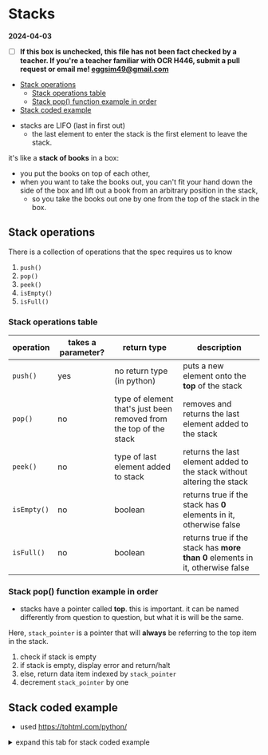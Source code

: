 # Stacks

**2024-04-03**

- [ ] **If this box is unchecked, this file has not been fact checked by a teacher. If you're a teacher familiar with OCR H446, submit a pull request or email me! <eggsim49@gmail.com>**

<!-- vim-markdown-toc GFM -->

* [Stack operations](#stack-operations)
    * [Stack operations table](#stack-operations-table)
    * [Stack pop() function example in order](#stack-pop-function-example-in-order)
* [Stack coded example](#stack-coded-example)

<!-- vim-markdown-toc -->


- stacks are LIFO (last in first out)
    - the last element to enter the stack is the first element to leave the stack.

it's like a **stack of books** in a box:
- you put the books on top of each other,
- when you want to take the books out, you can't fit your hand down the side of the box and lift out a book from an arbitrary position in the stack,
    - so you take the books out one by one from the top of the stack in the box.

## Stack operations

There is a collection of operations that the spec requires us to know

1. `push()`
1. `pop()`
1. `peek()`
1. `isEmpty()`
1. `isFull()`

### Stack operations table

| operation   | takes a parameter? | return type                                                        | description                                                                   |
|-------------|--------------------|--------------------------------------------------------------------|-------------------------------------------------------------------------------|
| `push()`    | yes                | no return type (in python)                                         | puts a new element onto the **top** of the stack                              |
| `pop()`     | no                 | type of element that's just been removed from the top of the stack | removes and returns the last element added to the stack                       |
| `peek()`    | no                 | type of last element added to stack                                | returns the last element added to the stack without altering the stack        |
| `isEmpty()` | no                 | boolean                                                            | returns true if the stack has **0** elements in it, otherwise false           |
| `isFull()`  | no                 | boolean                                                            | returns true if the stack has **more than 0** elements in it, otherwise false |

### Stack pop() function example in order

- stacks have a pointer called **top**. this is important. it can be named differently from question to question, but what it is will be the same.

Here, `stack_pointer` is a pointer that will **always** be referring to the top item in the stack.

1. check if stack is empty
1. if stack is empty, display error and return/halt
1. else, return data item indexed by `stack_pointer`
1. decrement `stack_pointer` by one

## Stack coded example

- used <https://tohtml.com/python/>

<details><summary>expand this tab for stack coded example</summary>
    <pre class="code_syntax" style="color:#d1d1d1;background:#000000;"><span class="line_wrapper"><span style="color:#e66170; font-weight:bold; ">from</span> dataclasses <span style="color:#e66170; font-weight:bold; ">import</span> dataclass</span>
    <span class="line_wrapper"></span>
    <span class="line_wrapper"></span>
    <span class="line_wrapper"><span style="color:#00dddd; ">@</span>dataclass</span>
    <span class="line_wrapper"><span style="color:#e66170; font-weight:bold; ">class</span> Stack<span style="color:#d2cd86; ">:</span></span>
    <span class="line_wrapper">    stack<span style="color:#d2cd86; ">:</span> <span style="color:#e66170; font-weight:bold; ">list</span></span>
    <span class="line_wrapper">    max_size<span style="color:#d2cd86; ">:</span> <span style="color:#e66170; font-weight:bold; ">int</span>  <span style="color:#9999a9; "># this is the user defined max length of self.stack</span></span>
    <span class="line_wrapper"></span>
    <span class="line_wrapper">    <span style="color:#e66170; font-weight:bold; ">def</span> is_empty<span style="color:#d2cd86; ">(</span>self<span style="color:#d2cd86; ">)</span><span style="color:#d2cd86; ">:</span></span>
    <span class="line_wrapper">        <span style="color:#e66170; font-weight:bold; ">return</span> <span style="color:#02d045; ">"</span><span style="color:#00c4c4; ">stack is empty</span><span style="color:#02d045; ">"</span> <span style="color:#e66170; font-weight:bold; ">if</span> <span style="color:#e66170; font-weight:bold; ">len</span><span style="color:#d2cd86; ">(</span>self<span style="color:#d2cd86; ">.</span>stack<span style="color:#d2cd86; ">)</span> <span style="color:#00dddd; ">==</span> <span style="color:#008c00; ">0</span> <span style="color:#e66170; font-weight:bold; ">else</span> <span style="color:#02d045; ">"</span><span style="color:#00c4c4; ">stack is not empty</span><span style="color:#02d045; ">"</span></span>
    <span class="line_wrapper">    </span>
    <span class="line_wrapper">    <span style="color:#e66170; font-weight:bold; ">def</span> is_full<span style="color:#d2cd86; ">(</span>self<span style="color:#d2cd86; ">)</span><span style="color:#d2cd86; ">:</span></span>
    <span class="line_wrapper">        <span style="color:#e66170; font-weight:bold; ">return</span> <span style="color:#02d045; ">"</span><span style="color:#00c4c4; ">stack is full</span><span style="color:#02d045; ">"</span> <span style="color:#e66170; font-weight:bold; ">if</span> <span style="color:#e66170; font-weight:bold; ">len</span><span style="color:#d2cd86; ">(</span>self<span style="color:#d2cd86; ">.</span>stack<span style="color:#d2cd86; ">)</span> <span style="color:#00dddd; ">==</span> self<span style="color:#d2cd86; ">.</span>max_size <span style="color:#e66170; font-weight:bold; ">else</span> <span style="color:#02d045; ">"</span><span style="color:#00c4c4; ">stack is not full</span><span style="color:#02d045; ">"</span></span>
    <span class="line_wrapper"></span>
    <span class="line_wrapper">    <span style="color:#e66170; font-weight:bold; ">def</span> peek<span style="color:#d2cd86; ">(</span>self<span style="color:#d2cd86; ">)</span><span style="color:#d2cd86; ">:</span></span>
    <span class="line_wrapper">        <span style="color:#e66170; font-weight:bold; ">if</span> <span style="color:#e66170; font-weight:bold; ">len</span><span style="color:#d2cd86; ">(</span>self<span style="color:#d2cd86; ">.</span>stack<span style="color:#d2cd86; ">)</span> <span style="color:#00dddd; ">&gt;</span> <span style="color:#008c00; ">0</span><span style="color:#d2cd86; ">:</span></span>
    <span class="line_wrapper">            <span style="color:#e66170; font-weight:bold; ">return</span> self<span style="color:#d2cd86; ">.</span>stack<span style="color:#d2cd86; ">[</span><span style="color:#00dddd; ">-</span><span style="color:#008c00; ">1</span><span style="color:#d2cd86; ">]</span></span>
    <span class="line_wrapper">        <span style="color:#e66170; font-weight:bold; ">else</span><span style="color:#d2cd86; ">:</span></span>
    <span class="line_wrapper">            <span style="color:#e66170; font-weight:bold; ">print</span><span style="color:#d2cd86; ">(</span><span style="color:#02d045; ">"</span><span style="color:#00c4c4; ">cannot peek from an empty stack</span><span style="color:#02d045; ">"</span><span style="color:#d2cd86; ">)</span></span>
    <span class="line_wrapper"></span>
    <span class="line_wrapper">    <span style="color:#e66170; font-weight:bold; ">def</span> push_to_stack<span style="color:#d2cd86; ">(</span>self<span style="color:#d2cd86; ">,</span> data<span style="color:#d2cd86; ">)</span><span style="color:#d2cd86; ">:</span></span>
    <span class="line_wrapper">        <span style="color:#e66170; font-weight:bold; ">if</span> <span style="color:#e66170; font-weight:bold; ">len</span><span style="color:#d2cd86; ">(</span>self<span style="color:#d2cd86; ">.</span>stack<span style="color:#d2cd86; ">)</span> <span style="color:#00dddd; ">&lt;</span> self<span style="color:#d2cd86; ">.</span>max_size<span style="color:#d2cd86; ">:</span></span>
    <span class="line_wrapper">            self<span style="color:#d2cd86; ">.</span>stack<span style="color:#d2cd86; ">.</span>append<span style="color:#d2cd86; ">(</span>data<span style="color:#d2cd86; ">)</span></span>
    <span class="line_wrapper">            <span style="color:#e66170; font-weight:bold; ">print</span><span style="color:#d2cd86; ">(</span><span style="color:#02d045; ">f"</span><span style="color:#02d045; background:#281800; ">{</span><span style="color:#ffffff; background:#281800; ">data</span><span style="color:#02d045; ">}</span><span style="color:#00c4c4; "> has been pushed to the stack!</span><span style="color:#02d045; ">"</span><span style="color:#d2cd86; ">)</span></span>
    <span class="line_wrapper">        <span style="color:#e66170; font-weight:bold; ">else</span><span style="color:#d2cd86; ">:</span></span>
    <span class="line_wrapper">            <span style="color:#e66170; font-weight:bold; ">print</span><span style="color:#d2cd86; ">(</span><span style="color:#02d045; ">"</span><span style="color:#00c4c4; ">Stack is at its maximum size. You cannot add any more elements</span><span style="color:#02d045; ">"</span><span style="color:#d2cd86; ">)</span></span>
    <span class="line_wrapper"></span>
    <span class="line_wrapper">    <span style="color:#e66170; font-weight:bold; ">def</span> pop_from_stack<span style="color:#d2cd86; ">(</span>self<span style="color:#d2cd86; ">)</span><span style="color:#d2cd86; ">:</span></span>
    <span class="line_wrapper">        <span style="color:#e66170; font-weight:bold; ">if</span> <span style="color:#e66170; font-weight:bold; ">len</span><span style="color:#d2cd86; ">(</span>self<span style="color:#d2cd86; ">.</span>stack<span style="color:#d2cd86; ">)</span> <span style="color:#00dddd; ">&gt;</span> <span style="color:#008c00; ">0</span><span style="color:#d2cd86; ">:</span></span>
    <span class="line_wrapper">            last_item <span style="color:#d2cd86; ">=</span> self<span style="color:#d2cd86; ">.</span>stack<span style="color:#d2cd86; ">[</span><span style="color:#00dddd; ">-</span><span style="color:#008c00; ">1</span><span style="color:#d2cd86; ">]</span></span>
    <span class="line_wrapper">            self<span style="color:#d2cd86; ">.</span>stack<span style="color:#d2cd86; ">.</span>pop<span style="color:#d2cd86; ">(</span><span style="color:#d2cd86; ">)</span>  <span style="color:#9999a9; "># this will remove the top item in the stack and print it</span></span>
    <span class="line_wrapper">            <span style="color:#e66170; font-weight:bold; ">print</span><span style="color:#d2cd86; ">(</span><span style="color:#02d045; ">"</span><span style="color:#00c4c4; ">popped </span><span style="color:#02d045; ">"</span> <span style="color:#00dddd; ">+</span> last_item<span style="color:#d2cd86; ">)</span></span>
    <span class="line_wrapper">        <span style="color:#e66170; font-weight:bold; ">else</span><span style="color:#d2cd86; ">:</span></span>
    <span class="line_wrapper">            <span style="color:#e66170; font-weight:bold; ">print</span><span style="color:#d2cd86; ">(</span><span style="color:#02d045; ">"</span><span style="color:#00c4c4; ">Cannot pop from an empty stack. would cause an underflow</span><span style="color:#02d045; ">"</span><span style="color:#d2cd86; ">)</span></span>
    <span class="line_wrapper"></span>
    <span class="line_wrapper"><span style="color:#e66170; font-weight:bold; ">def</span> main<span style="color:#d2cd86; ">(</span><span style="color:#d2cd86; ">)</span><span style="color:#d2cd86; ">:</span></span>
    <span class="line_wrapper">    my_stack <span style="color:#d2cd86; ">=</span> Stack<span style="color:#d2cd86; ">(</span><span style="color:#d2cd86; ">[</span><span style="color:#d2cd86; ">]</span><span style="color:#d2cd86; ">,</span> <span style="color:#008c00; ">5</span><span style="color:#d2cd86; ">)</span></span>
    <span class="line_wrapper"></span>
    <span class="line_wrapper">    <span style="color:#9999a9; "># can use object's class and method and pass object as parameter</span></span>
    <span class="line_wrapper">    <span style="color:#9999a9; "># print(Stack.is_empty(my_stack))</span></span>
    <span class="line_wrapper">    <span style="color:#9999a9; "># print()</span></span>
    <span class="line_wrapper"></span>
    <span class="line_wrapper">    <span style="color:#9999a9; "># can also use object and parameter together directly</span></span>
    <span class="line_wrapper">    <span style="color:#e66170; font-weight:bold; ">print</span><span style="color:#d2cd86; ">(</span>my_stack<span style="color:#d2cd86; ">.</span>is_empty<span style="color:#d2cd86; ">(</span><span style="color:#d2cd86; ">)</span><span style="color:#d2cd86; ">)</span></span>
    <span class="line_wrapper">    <span style="color:#e66170; font-weight:bold; ">print</span><span style="color:#d2cd86; ">(</span><span style="color:#d2cd86; ">)</span></span>
    <span class="line_wrapper"></span>
    <span class="line_wrapper">    <span style="color:#9999a9; "># perform method on my_stack</span></span>
    <span class="line_wrapper"></span>
    <span class="line_wrapper">    my_stack<span style="color:#d2cd86; ">.</span>push_to_stack<span style="color:#d2cd86; ">(</span><span style="color:#02d045; ">"</span><span style="color:#00c4c4; ">first</span><span style="color:#02d045; ">"</span><span style="color:#d2cd86; ">)</span></span>
    <span class="line_wrapper">    <span style="color:#e66170; font-weight:bold; ">print</span><span style="color:#d2cd86; ">(</span>my_stack<span style="color:#d2cd86; ">.</span>stack<span style="color:#d2cd86; ">)</span>  <span style="color:#9999a9; "># use dot syntax to see my_stack personal stack value</span></span>
    <span class="line_wrapper">    <span style="color:#e66170; font-weight:bold; ">print</span><span style="color:#d2cd86; ">(</span><span style="color:#d2cd86; ">)</span></span>
    <span class="line_wrapper"></span>
    <span class="line_wrapper">    <span style="color:#e66170; font-weight:bold; ">print</span><span style="color:#d2cd86; ">(</span>my_stack<span style="color:#d2cd86; ">.</span>is_full<span style="color:#d2cd86; ">(</span><span style="color:#d2cd86; ">)</span><span style="color:#d2cd86; ">)</span></span>
    <span class="line_wrapper">    <span style="color:#e66170; font-weight:bold; ">print</span><span style="color:#d2cd86; ">(</span><span style="color:#d2cd86; ">)</span></span>
    <span class="line_wrapper"></span>
    <span class="line_wrapper">    my_stack<span style="color:#d2cd86; ">.</span>push_to_stack<span style="color:#d2cd86; ">(</span><span style="color:#02d045; ">"</span><span style="color:#00c4c4; ">second</span><span style="color:#02d045; ">"</span><span style="color:#d2cd86; ">)</span></span>
    <span class="line_wrapper">    <span style="color:#e66170; font-weight:bold; ">print</span><span style="color:#d2cd86; ">(</span>my_stack<span style="color:#d2cd86; ">.</span>stack<span style="color:#d2cd86; ">)</span></span>
    <span class="line_wrapper">    <span style="color:#e66170; font-weight:bold; ">print</span><span style="color:#d2cd86; ">(</span><span style="color:#d2cd86; ">)</span></span>
    <span class="line_wrapper"></span>
    <span class="line_wrapper">    my_stack<span style="color:#d2cd86; ">.</span>push_to_stack<span style="color:#d2cd86; ">(</span><span style="color:#02d045; ">"</span><span style="color:#00c4c4; ">third</span><span style="color:#02d045; ">"</span><span style="color:#d2cd86; ">)</span></span>
    <span class="line_wrapper">    <span style="color:#e66170; font-weight:bold; ">print</span><span style="color:#d2cd86; ">(</span>my_stack<span style="color:#d2cd86; ">.</span>stack<span style="color:#d2cd86; ">)</span></span>
    <span class="line_wrapper">    <span style="color:#e66170; font-weight:bold; ">print</span><span style="color:#d2cd86; ">(</span><span style="color:#d2cd86; ">)</span></span>
    <span class="line_wrapper"></span>
    <span class="line_wrapper">    my_stack<span style="color:#d2cd86; ">.</span>push_to_stack<span style="color:#d2cd86; ">(</span><span style="color:#02d045; ">"</span><span style="color:#00c4c4; ">fourth</span><span style="color:#02d045; ">"</span><span style="color:#d2cd86; ">)</span></span>
    <span class="line_wrapper">    <span style="color:#e66170; font-weight:bold; ">print</span><span style="color:#d2cd86; ">(</span>my_stack<span style="color:#d2cd86; ">.</span>stack<span style="color:#d2cd86; ">)</span></span>
    <span class="line_wrapper">    <span style="color:#e66170; font-weight:bold; ">print</span><span style="color:#d2cd86; ">(</span><span style="color:#d2cd86; ">)</span></span>
    <span class="line_wrapper"></span>
    <span class="line_wrapper">    my_stack<span style="color:#d2cd86; ">.</span>push_to_stack<span style="color:#d2cd86; ">(</span><span style="color:#02d045; ">"</span><span style="color:#00c4c4; ">fifth</span><span style="color:#02d045; ">"</span><span style="color:#d2cd86; ">)</span></span>
    <span class="line_wrapper">    <span style="color:#e66170; font-weight:bold; ">print</span><span style="color:#d2cd86; ">(</span>my_stack<span style="color:#d2cd86; ">.</span>stack<span style="color:#d2cd86; ">)</span></span>
    <span class="line_wrapper">    <span style="color:#e66170; font-weight:bold; ">print</span><span style="color:#d2cd86; ">(</span><span style="color:#d2cd86; ">)</span></span>
    <span class="line_wrapper"></span>
    <span class="line_wrapper">    <span style="color:#e66170; font-weight:bold; ">print</span><span style="color:#d2cd86; ">(</span><span style="color:#02d045; ">"</span><span style="color:#00c4c4; ">trying to add 'sixth' to stack.</span><span style="color:#02d045; ">"</span><span style="color:#d2cd86; ">)</span></span>
    <span class="line_wrapper">    my_stack<span style="color:#d2cd86; ">.</span>push_to_stack<span style="color:#d2cd86; ">(</span><span style="color:#02d045; ">"</span><span style="color:#00c4c4; ">sixth</span><span style="color:#02d045; ">"</span><span style="color:#d2cd86; ">)</span></span>
    <span class="line_wrapper">    <span style="color:#e66170; font-weight:bold; ">print</span><span style="color:#d2cd86; ">(</span>my_stack<span style="color:#d2cd86; ">.</span>stack<span style="color:#d2cd86; ">)</span></span>
    <span class="line_wrapper">    <span style="color:#e66170; font-weight:bold; ">print</span><span style="color:#d2cd86; ">(</span><span style="color:#d2cd86; ">)</span></span>
    <span class="line_wrapper"></span>
    <span class="line_wrapper">    <span style="color:#e66170; font-weight:bold; ">print</span><span style="color:#d2cd86; ">(</span><span style="color:#02d045; ">"</span><span style="color:#00c4c4; ">stack is full?</span><span style="color:#02d045; ">"</span><span style="color:#d2cd86; ">)</span></span>
    <span class="line_wrapper">    <span style="color:#e66170; font-weight:bold; ">print</span><span style="color:#d2cd86; ">(</span>my_stack<span style="color:#d2cd86; ">.</span>is_full<span style="color:#d2cd86; ">(</span><span style="color:#d2cd86; ">)</span><span style="color:#d2cd86; ">)</span></span>
    <span class="line_wrapper">    <span style="color:#e66170; font-weight:bold; ">print</span><span style="color:#d2cd86; ">(</span><span style="color:#d2cd86; ">)</span></span>
    <span class="line_wrapper"></span>
    <span class="line_wrapper">    <span style="color:#e66170; font-weight:bold; ">print</span><span style="color:#d2cd86; ">(</span><span style="color:#02d045; ">"</span><span style="color:#00c4c4; ">aobut to pop</span><span style="color:#02d045; ">"</span><span style="color:#d2cd86; ">)</span></span>
    <span class="line_wrapper">    my_stack<span style="color:#d2cd86; ">.</span>pop_from_stack<span style="color:#d2cd86; ">(</span><span style="color:#d2cd86; ">)</span></span>
    <span class="line_wrapper">    <span style="color:#e66170; font-weight:bold; ">print</span><span style="color:#d2cd86; ">(</span><span style="color:#02d045; ">"</span><span style="color:#00c4c4; ">stack now: </span><span style="color:#02d045; ">"</span><span style="color:#d2cd86; ">,</span> my_stack<span style="color:#d2cd86; ">)</span></span>
    <span class="line_wrapper"></span>
    <span class="line_wrapper">    <span style="color:#e66170; font-weight:bold; ">print</span><span style="color:#d2cd86; ">(</span><span style="color:#d2cd86; ">)</span></span>
    <span class="line_wrapper">    <span style="color:#e66170; font-weight:bold; ">print</span><span style="color:#d2cd86; ">(</span><span style="color:#02d045; ">"</span><span style="color:#00c4c4; ">about to peek the stack</span><span style="color:#02d045; ">"</span><span style="color:#d2cd86; ">)</span></span>
    <span class="line_wrapper">    <span style="color:#e66170; font-weight:bold; ">print</span><span style="color:#d2cd86; ">(</span><span style="color:#02d045; ">"</span><span style="color:#00c4c4; ">top item in the stack:</span><span style="color:#02d045; ">"</span><span style="color:#d2cd86; ">)</span></span>
    <span class="line_wrapper">    <span style="color:#e66170; font-weight:bold; ">print</span><span style="color:#d2cd86; ">(</span>my_stack<span style="color:#d2cd86; ">.</span>peek<span style="color:#d2cd86; ">(</span><span style="color:#d2cd86; ">)</span><span style="color:#d2cd86; ">)</span></span>
    <span class="line_wrapper"></span>
    <span class="line_wrapper">    <span style="color:#e66170; font-weight:bold; ">for</span> i <span style="color:#e66170; font-weight:bold; ">in</span> <span style="color:#e66170; font-weight:bold; ">range</span><span style="color:#d2cd86; ">(</span><span style="color:#e66170; font-weight:bold; ">len</span><span style="color:#d2cd86; ">(</span>my_stack<span style="color:#d2cd86; ">.</span>stack<span style="color:#d2cd86; ">)</span><span style="color:#d2cd86; ">)</span><span style="color:#d2cd86; ">:</span></span>
    <span class="line_wrapper">        my_stack<span style="color:#d2cd86; ">.</span>pop_from_stack<span style="color:#d2cd86; ">(</span><span style="color:#d2cd86; ">)</span></span>
    <span class="line_wrapper">    <span style="color:#e66170; font-weight:bold; ">print</span><span style="color:#d2cd86; ">(</span><span style="color:#02d045; ">"</span><span style="color:#00c4c4; ">stack now: </span><span style="color:#02d045; ">"</span> <span style="color:#00dddd; ">+</span> <span style="color:#e66170; font-weight:bold; ">str</span><span style="color:#d2cd86; ">(</span>my_stack<span style="color:#d2cd86; ">.</span>stack<span style="color:#d2cd86; ">)</span><span style="color:#d2cd86; ">)</span></span>
    <span class="line_wrapper"></span>
    <span class="line_wrapper">    <span style="color:#e66170; font-weight:bold; ">print</span><span style="color:#d2cd86; ">(</span><span style="color:#02d045; ">"</span><span style="color:#00c4c4; ">trying to pop from stack now</span><span style="color:#02d045; ">"</span><span style="color:#d2cd86; ">)</span></span>
    <span class="line_wrapper">    my_stack<span style="color:#d2cd86; ">.</span>pop_from_stack<span style="color:#d2cd86; ">(</span><span style="color:#d2cd86; ">)</span></span>
    <span class="line_wrapper"></span>
    <span class="line_wrapper">    <span style="color:#e66170; font-weight:bold; ">print</span><span style="color:#d2cd86; ">(</span><span style="color:#02d045; ">"</span><span style="color:#008080; ">\n</span><span style="color:#00c4c4; ">trying to peek the stack</span><span style="color:#02d045; ">"</span><span style="color:#d2cd86; ">)</span></span>
    <span class="line_wrapper">    my_stack<span style="color:#d2cd86; ">.</span>peek<span style="color:#d2cd86; ">(</span><span style="color:#d2cd86; ">)</span></span>
    <span class="line_wrapper"></span>
    <span class="line_wrapper">    <span style="color:#e66170; font-weight:bold; ">print</span><span style="color:#d2cd86; ">(</span><span style="color:#02d045; ">"</span><span style="color:#008080; ">\n</span><span style="color:#00c4c4; ">is stack empty?</span><span style="color:#02d045; ">"</span><span style="color:#d2cd86; ">)</span></span>
    <span class="line_wrapper">    <span style="color:#e66170; font-weight:bold; ">print</span><span style="color:#d2cd86; ">(</span>my_stack<span style="color:#d2cd86; ">.</span>is_empty<span style="color:#d2cd86; ">(</span><span style="color:#d2cd86; ">)</span><span style="color:#d2cd86; ">)</span></span>
    <span class="line_wrapper"></span>
    <span class="line_wrapper"></span>
    <span class="line_wrapper"><span style="color:#e66170; font-weight:bold; ">if</span> __name__ <span style="color:#00dddd; ">==</span> <span style="color:#02d045; ">'</span><span style="color:#00c4c4; ">__main__</span><span style="color:#02d045; ">'</span><span style="color:#d2cd86; ">:</span></span>
    <span class="line_wrapper">    main<span style="color:#d2cd86; ">(</span><span style="color:#d2cd86; ">)</span></span>
    <span class="line_wrapper"></span></pre>
</details>
